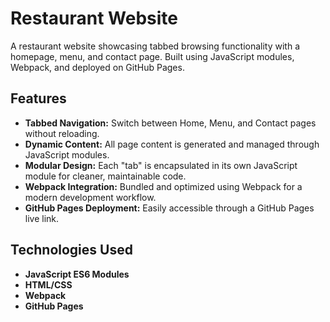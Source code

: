 # Restaurant Website

A restaurant website showcasing tabbed browsing functionality with a homepage, menu, and contact page. Built using JavaScript modules, Webpack, and deployed on GitHub Pages.


## Features
- **Tabbed Navigation:** Switch between Home, Menu, and Contact pages without reloading.
- **Dynamic Content:** All page content is generated and managed through JavaScript modules.
- **Modular Design:** Each "tab" is encapsulated in its own JavaScript module for cleaner, maintainable code.
- **Webpack Integration:** Bundled and optimized using Webpack for a modern development workflow.
- **GitHub Pages Deployment:** Easily accessible through a GitHub Pages live link.


## Technologies Used
- **JavaScript ES6 Modules**
- **HTML/CSS**
- **Webpack**
- **GitHub Pages**

